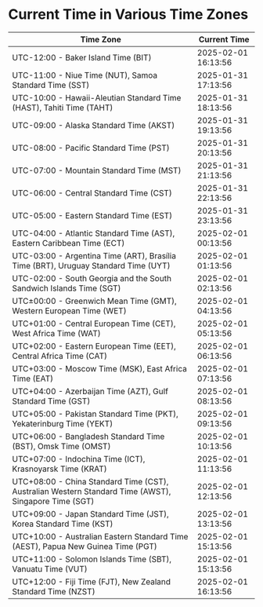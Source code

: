 # Current Time in Various Time Zones

| Time Zone | Current Time |
|-----------|--------------|
| UTC-12:00 - Baker Island Time (BIT) | 2025-02-01 16:13:56 |
| UTC-11:00 - Niue Time (NUT), Samoa Standard Time (SST) | 2025-01-31 17:13:56 |
| UTC-10:00 - Hawaii-Aleutian Standard Time (HAST), Tahiti Time (TAHT) | 2025-01-31 18:13:56 |
| UTC-09:00 - Alaska Standard Time (AKST) | 2025-01-31 19:13:56 |
| UTC-08:00 - Pacific Standard Time (PST) | 2025-01-31 20:13:56 |
| UTC-07:00 - Mountain Standard Time (MST) | 2025-01-31 21:13:56 |
| UTC-06:00 - Central Standard Time (CST) | 2025-01-31 22:13:56 |
| UTC-05:00 - Eastern Standard Time (EST) | 2025-01-31 23:13:56 |
| UTC-04:00 - Atlantic Standard Time (AST), Eastern Caribbean Time (ECT) | 2025-02-01 00:13:56 |
| UTC-03:00 - Argentina Time (ART), Brasília Time (BRT), Uruguay Standard Time (UYT) | 2025-02-01 01:13:56 |
| UTC-02:00 - South Georgia and the South Sandwich Islands Time (SGT) | 2025-02-01 02:13:56 |
| UTC±00:00 - Greenwich Mean Time (GMT), Western European Time (WET) | 2025-02-01 04:13:56 |
| UTC+01:00 - Central European Time (CET), West Africa Time (WAT) | 2025-02-01 05:13:56 |
| UTC+02:00 - Eastern European Time (EET), Central Africa Time (CAT) | 2025-02-01 06:13:56 |
| UTC+03:00 - Moscow Time (MSK), East Africa Time (EAT) | 2025-02-01 07:13:56 |
| UTC+04:00 - Azerbaijan Time (AZT), Gulf Standard Time (GST) | 2025-02-01 08:13:56 |
| UTC+05:00 - Pakistan Standard Time (PKT), Yekaterinburg Time (YEKT) | 2025-02-01 09:13:56 |
| UTC+06:00 - Bangladesh Standard Time (BST), Omsk Time (OMST) | 2025-02-01 10:13:56 |
| UTC+07:00 - Indochina Time (ICT), Krasnoyarsk Time (KRAT) | 2025-02-01 11:13:56 |
| UTC+08:00 - China Standard Time (CST), Australian Western Standard Time (AWST), Singapore Time (SGT) | 2025-02-01 12:13:56 |
| UTC+09:00 - Japan Standard Time (JST), Korea Standard Time (KST) | 2025-02-01 13:13:56 |
| UTC+10:00 - Australian Eastern Standard Time (AEST), Papua New Guinea Time (PGT) | 2025-02-01 15:13:56 |
| UTC+11:00 - Solomon Islands Time (SBT), Vanuatu Time (VUT) | 2025-02-01 15:13:56 |
| UTC+12:00 - Fiji Time (FJT), New Zealand Standard Time (NZST) | 2025-02-01 16:13:56 |
